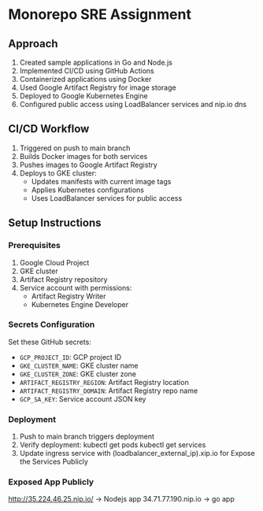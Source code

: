 # Monorepo SRE Assignment

## Approach
1. Created sample applications in Go and Node.js
2. Implemented CI/CD using GitHub Actions
3. Containerized applications using Docker
4. Used Google Artifact Registry for image storage
5. Deployed to Google Kubernetes Engine
6. Configured public access using LoadBalancer services and nip.io dns

## CI/CD Workflow
1. Triggered on push to main branch
2. Builds Docker images for both services
3. Pushes images to Google Artifact Registry
4. Deploys to GKE cluster:
   - Updates manifests with current image tags
   - Applies Kubernetes configurations
   - Uses LoadBalancer services for public access

## Setup Instructions
### Prerequisites
1. Google Cloud Project
2. GKE cluster
3. Artifact Registry repository
4. Service account with permissions:
   - Artifact Registry Writer
   - Kubernetes Engine Developer

### Secrets Configuration
Set these GitHub secrets:
- `GCP_PROJECT_ID`: GCP project ID
- `GKE_CLUSTER_NAME`: GKE cluster name
- `GKE_CLUSTER_ZONE`: GKE cluster zone
- `ARTIFACT_REGISTRY_REGION`: Artifact Registry location
- `ARTIFACT_REGISTRY_DOMAIN`: Artifact Registry repo name
- `GCP_SA_KEY`: Service account JSON key

### Deployment
1. Push to main branch triggers deployment
2. Verify deployment:
   kubectl get pods
   kubectl get services
3. Update ingress service with (loadbalancer_external_ip).xip.io for Expose the Services Publicly

### Exposed App Publicly
http://35.224.46.25.nip.io/ -> Nodejs app
34.71.77.190.nip.io -> go app
